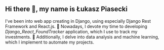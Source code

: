 ## Hi there 👋, my name is Łukasz Piasecki

I've been into web app creating in Django, using especially Django Rest Framework and React.js. 
🔭 Nowadays, I devote my time to developing *Django_React_FoundTracker* application, which I use to track my investments.
🌱 Additionally, I delve into data analysis and machine learning, which I implement to automate my projects.


<!--
**LukaszPiasecki13/LukaszPiasecki13** is a ✨ _special_ ✨ repository because its `README.md` (this file) appears on your GitHub profile.

Here are some ideas to get you started:

- 🔭 I’m currently working on ...
- 🌱 I’m currently learning ...
- 👯 I’m looking to collaborate on ...
- 🤔 I’m looking for help with ...
- 💬 Ask me about ...
- 📫 How to reach me: ...
- 😄 Pronouns: ...
- ⚡ Fun fact: ...
-->
